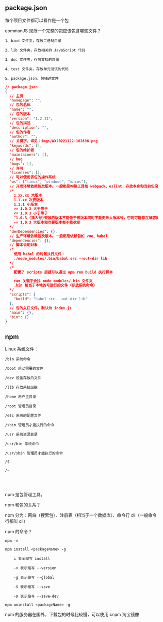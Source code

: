 ## package.json

每个项目文件都可以看作是一个包

commonJS 规范一个完整的包应该包含哪些文件？

    1、bind 文件夹，存放二进制目录

    2、lib 文件夹，存放相关的 JavaScript 代码

    3、doc 文件夹，存放文档的目录

    4、test 文件夹，存放单元测试的代码

    5、package.json，包描述文件

```json
// package.json
{
  // 主页
  "homepage": "",
  // 包的名称
  "name": "",
  // 包的版本
  "version": "1.2.11",
  // 包的描述
  "description": "",
  // 包的作者
  "author": "",
  // 关键字，详见：imgs/WX20221122-102806.png
  "keywords": [],
  // 包的维护者
  "maintainers": [],
  // bug
  "bugs": [],
  // 许可
  "licenses": [],
  // 可以使用该包的操作系统
  "os": ["linux", "windows", "macos"],
  // 开发环境依赖包及版本。一般都是构建工具如 webpack、eslint，存放本身和当前包没有太多的关系的工具
  /*
    1.xx.xx 大版本
    1.1.xx 次要版本
    1.1.1 小版本
    >= 1.0.3 大于等于
    <= 1.0.3 小于等于
    ^1.0.3 (插入号)安装的版本不能低于该版本同时不能更改大版本号，否则可能存在兼容问题
    ~= 1.0.3 大版本和次要版本都不能改变
  */
  "devDependencies": {},
  // 生产环境依赖包及版本。一般都是依赖包如 vue、babel
  "dependencies": {},
  // 脚本说明对象
  /*
    使用 babel 的时候执行文件：
    ./node_modules/.bin/babal src --out-dir lib
  */
  /*
    配置了 scripts 后就可以通过 npm run build 执行脚本

    run 关键字会找 node_modules/.bin 文件夹
    .bin 相当于本地的可运行的文件（存放系统命令）
  */
  "scripts": {
    "build": "babel src --out-dir lib"
  },
  // 包的入口文件，默认为 index.js
  "main": {},
  "bin": {}
}
```

## npm

Linux 系统文件：

    /bin 系统命令

    /boot 启动需要的文件

    /dev 设备存放的文件

    /lib 存放系统函数

    /home 用户主目录

    /root 管理员目录

    /etc 系统的配置文件

    /sbin 管理员才能执行的命令

    /usr 系统资源目录

    /usr/bin 系统命令

    /usr/sbin 管理员才能执行的命令

    /$

    /~

<br>
<br>

npm 是包管理工具。

npm 和包的关系？

npm 分为：网站（搜索包）、注册表（相当于一个数据库）、命令行 cli（一般命令行都叫 cli）

npm 的命令？

    npm -v

    npm install <packageName> -g

        i 表示缩写 install

        -v 表示缩写 --version

        -g 表示缩写 --global

        -S 表示缩写 --save

        -D 表示缩写 --save-dev

    npm uninstall <packageName> -g

npm 的服务器在国外，下载包的时候比较慢，可以使用 cnpm 淘宝镜像

